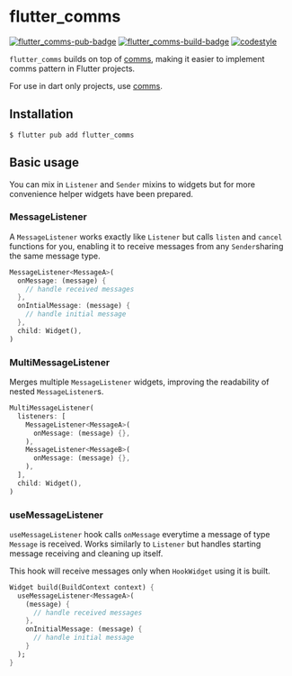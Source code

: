 # flutter_comms

[![flutter_comms-pub-badge]][flutter_comms-pub-badge-link] [![flutter_comms-build-badge]][flutter_comms-build-badge-link] [![codestyle][pub_badge_style]][pub_badge_link]

`flutter_comms` builds on top of [comms], making it easier to implement comms pattern
in Flutter projects.

For use in dart only projects, use [comms].

## Installation

```console
$ flutter pub add flutter_comms
```

## Basic usage

You can mix in `Listener` and `Sender` mixins to widgets but for more convenience
helper widgets have been prepared.

### MessageListener

A `MessageListener` works exactly like `Listener` but calls `listen` and `cancel`
functions for you, enabling it to receive messages from any `Sender`sharing the
same message type.

```dart
MessageListener<MessageA>(
  onMessage: (message) {
    // handle received messages
  },
  onIntialMessage: (message) {
    // handle initial message
  },
  child: Widget(),
)
```

### MultiMessageListener

Merges multiple `MessageListener` widgets, improving the readability of
nested `MessageListener`s.

```dart
MultiMessageListener(
  listeners: [
    MessageListener<MessageA>(
      onMessage: (message) {},
    ),
    MessageListener<MessageB>(
      onMessage: (message) {},
    ),
  ],
  child: Widget(),
)
```

### useMessageListener

`useMessageListener` hook calls `onMessage` everytime a message of type `Message`
is received. Works similarly to `Listener` but handles starting message receiving
and cleaning up itself.

This hook will receive messages only when `HookWidget` using it is built.

```dart
Widget build(BuildContext context) {
  useMessageListener<MessageA>(
    (message) {
      // handle received messages
    },
    onInitialMessage: (message) {
      // handle initial message
    }
  );
}
```


[flutter_comms-pub-badge]: https://img.shields.io/pub/v/flutter_comms
[flutter_comms-pub-badge-link]: https://pub.dev/packages/flutter_comms
[flutter_comms-build-badge]: https://img.shields.io/github/actions/workflow/status/leancodepl/comms/flutter_comms-prepare.yaml?branch=master
[flutter_comms-build-badge-link]: https://github.com/leancodepl/comms/actions/workflows/flutter_comms-prepare.yaml
[pub_badge_style]: https://img.shields.io/badge/style-leancode__lint-black
[pub_badge_link]: https://pub.dartlang.org/packages/leancode_lint
[comms]: https://pub.dev/packages/comms
